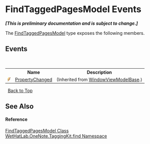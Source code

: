 # FindTaggedPagesModel Events
 _**\[This is preliminary documentation and is subject to change.\]**_

The <a href="61df9a94-5b66-19be-5b06-1d28184da999">FindTaggedPagesModel</a> type exposes the following members.


## Events
&nbsp;<table><tr><th></th><th>Name</th><th>Description</th></tr><tr><td>![Public event](media/pubevent.gif "Public event")</td><td><a href="a4b4b3eb-2a85-fc6b-bacf-a28bf7614a45">PropertyChanged</a></td><td> (Inherited from <a href="874446c0-97b5-9b14-77fa-860013f5467d">WindowViewModelBase</a>.)</td></tr></table>&nbsp;
<a href="#findtaggedpagesmodel-events">Back to Top</a>

## See Also


#### Reference
<a href="61df9a94-5b66-19be-5b06-1d28184da999">FindTaggedPagesModel Class</a><br /><a href="0e3a8efd-07d2-1709-b1cd-709153222081">WetHatLab.OneNote.TaggingKit.find Namespace</a><br />